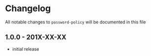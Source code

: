 # Changelog

All notable changes to `password-policy` will be documented in this file

## 1.0.0 - 201X-XX-XX

- initial release
